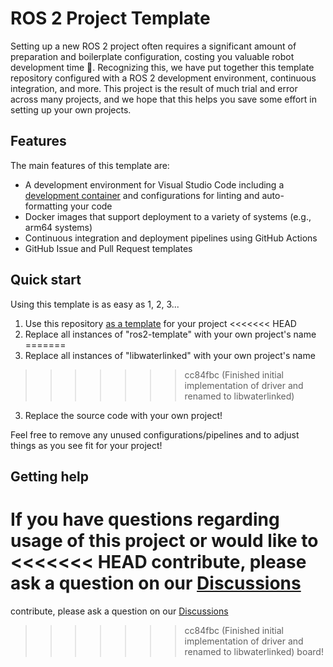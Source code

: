 # ROS 2 Project Template

Setting up a new ROS 2 project often requires a significant amount of
preparation and boilerplate configuration, costing you valuable robot
development time 🤖. Recognizing this, we have put together this template
repository configured with a ROS 2 development environment, continuous
integration, and more. This project is the result of much trial and error
across many projects, and we hope that this helps you save some effort in
setting up your own projects.

## Features

The main features of this template are:

- A development environment for Visual Studio Code including a [development container](https://code.visualstudio.com/docs/devcontainers/containers)
and configurations for linting and auto-formatting your code
- Docker images that support deployment to a variety of systems (e.g., arm64
systems)
- Continuous integration and deployment pipelines using GitHub Actions
- GitHub Issue and Pull Request templates

## Quick start

Using this template is as easy as 1, 2, 3...

1. Use this repository [as a template](https://docs.github.com/en/repositories/creating-and-managing-repositories/creating-a-repository-from-a-template)
for your project
<<<<<<< HEAD
2. Replace all instances of "ros2-template" with your own project's name
=======
2. Replace all instances of "libwaterlinked" with your own project's name
>>>>>>> cc84fbc (Finished initial implementation of driver and renamed to libwaterlinked)
3. Replace the source code with your own project!

Feel free to remove any unused configurations/pipelines and to adjust things as
you see fit for your project!

## Getting help

If you have questions regarding usage of this project or would like to
<<<<<<< HEAD
contribute, please ask a question on our [Discussions](https://github.com/Robotic-Decision-Making-Lab/ros2-template/discussions)
=======
contribute, please ask a question on our [Discussions](https://github.com/Robotic-Decision-Making-Lab/libwaterlinked/discussions)
>>>>>>> cc84fbc (Finished initial implementation of driver and renamed to libwaterlinked)
board!
